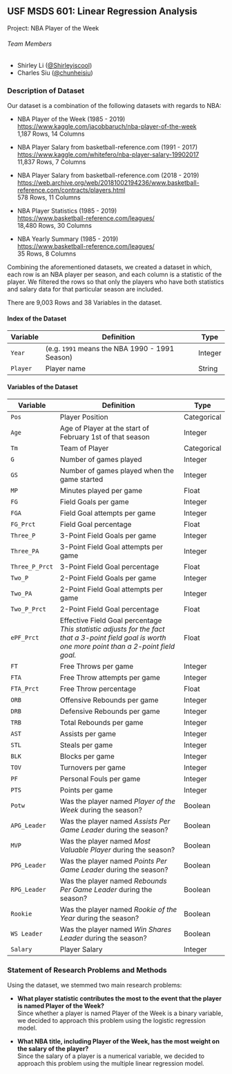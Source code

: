 ## USF MSDS 601: Linear Regression Analysis
Project: NBA Player of the Week

###### Team Members
* Shirley Li ([@Shirleyiscool](https://github.com/Shirleyiscool))
* Charles Siu ([@chunheisiu](https://github.com/chunheisiu))

### Description of Dataset
Our dataset is a combination of the following datasets with regards to NBA:

- NBA Player of the Week (1985 - 2019)<br>
https://www.kaggle.com/jacobbaruch/nba-player-of-the-week<br>
1,187 Rows, 14 Columns

- NBA Player Salary from basketball-reference.com (1991 - 2017)<br>
https://www.kaggle.com/whitefero/nba-player-salary-19902017<br>
11,837 Rows, 7 Columns

- NBA Player Salary from basketball-reference.com (2018 - 2019)<br>
https://web.archive.org/web/20181002194236/www.basketball-reference.com/contracts/players.html<br>
578 Rows, 11 Columns

- NBA Player Statistics (1985 - 2019)<br>
https://www.basketball-reference.com/leagues/<br>
18,480 Rows, 30 Columns

- NBA Yearly Summary (1985 - 2019)<br>
https://www.basketball-reference.com/leagues/<br>
35 Rows, 8 Columns

Combining the aforementioned datasets, we created a dataset in which, each row is an NBA player per season, and each column is a statistic of the player. We filtered the rows so that only the players who have both statistics and salary data for that particular season are included.

There are 9,003 Rows and 38 Variables in the dataset.

#### Index of the Dataset
| Variable | Definition | Type |
|---|---|---|
| `Year` | (e.g. `1991` means the NBA 1990 - 1991 Season) | Integer |
| `Player` | Player name | String |

#### Variables of the Dataset
| Variable | Definition | Type |
|---|---|---|
| `Pos` | Player Position | Categorical |
| `Age` | Age of Player at the start of February 1st of that season | Integer |
| `Tm` | Team of Player | Categorical |
| `G` | Number of games played | Integer |
| `GS` | Number of games played when the game started | Integer |
| `MP` | Minutes played per game | Float |
| `FG` | Field Goals per game | Integer |
| `FGA` | Field Goal attempts per game | Integer |
| `FG_Prct` | Field Goal percentage | Float |
| `Three_P` | 3-Point Field Goals per game | Integer |
| `Three_PA` | 3-Point Field Goal attempts per game | Integer |
| `Three_P_Prct` | 3-Point Field Goal percentage | Float |
| `Two_P` | 2-Point Field Goals per game | Integer |
| `Two_PA` | 2-Point Field Goal attempts per game | Integer |
| `Two_P_Prct` | 2-Point Field Goal percentage | Float |
| `ePF_Prct` | Effective Field Goal percentage<br>_This statistic adjusts for the fact that a 3-point field goal is worth one more point than a 2-point field goal._ | Float |
| `FT` | Free Throws per game | Integer |
| `FTA` | Free Throw attempts per game | Integer |
| `FTA_Prct` | Free Throw percentage | Float |
| `ORB` | Offensive Rebounds per game | Integer |
| `DRB` | Defensive Rebounds per game | Integer |
| `TRB` | Total Rebounds per game | Integer |
| `AST` | Assists per game | Integer |
| `STL` | Steals per game | Integer |
| `BLK` | Blocks per game | Integer |
| `TOV` | Turnovers per game | Integer |
| `PF` | Personal Fouls per game | Integer |
| `PTS` | Points per game | Integer |
| `Potw` | Was the player named _Player of the Week_ during the season? | Boolean |
| `APG_Leader` | Was the player named _Assists Per Game Leader_ during the season? | Boolean |
| `MVP` | Was the player named _Most Valuable Player_ during the season? | Boolean |
| `PPG_Leader` | Was the player named _Points Per Game Leader_ during the season? | Boolean |
| `RPG_Leader` | Was the player named _Rebounds Per Game Leader_ during the season? | Boolean |
| `Rookie` | Was the player named _Rookie of the Year_ during the season? | Boolean |
| `WS Leader` | Was the player named _Win Shares Leader_ during the season? | Boolean |
| `Salary` | Player Salary | Integer |

### Statement of Research Problems and Methods
Using the dataset, we stemmed two main research problems:
- **What player statistic contributes the most to the event that the player is named Player of the Week?**<br>
Since whether a player is named Player of the Week is a binary variable, we decided to approach this problem using the logistic regression model.

- **What NBA title, including Player of the Week, has the most weight on the salary of the player?**<br>
Since the salary of a player is a numerical variable, we decided to approach this problem using the multiple linear regression model.
